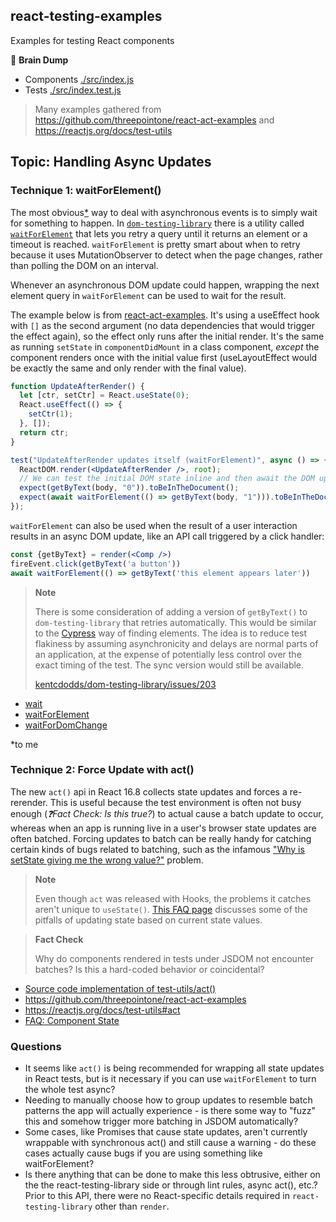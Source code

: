 react-testing-examples
----------------------

Examples for testing React components

🚧 **Brain Dump**

- Components [./src/index.js](./src/index.js)
- Tests [./src/index.test.js](./src/index.test.js)

> Many examples gathered from https://github.com/threepointone/react-act-examples and https://reactjs.org/docs/test-utils

## Topic: Handling Async Updates

### Technique 1: waitForElement()

The most obvious[\*](#ymmv) way to deal with asynchronous events is to simply wait for something to happen. In [`dom-testing-library`][dtl] there is a utility called [`waitForElement`][waitforelement] that lets you retry a query until it returns an element or a timeout is reached. `waitForElement` is pretty smart about when to retry because it uses MutationObserver to detect when the page changes, rather than polling the DOM on an interval.

Whenever an asynchronous DOM update could happen, wrapping the next element query in `waitForElement` can be used to wait for the result.

The example below is from [react-act-examples][react-act-examples]. It's using a useEffect hook with `[]` as the second argument (no data dependencies that would trigger the effect again), so the effect only runs after the initial render. It's the same as running `setState` in `componentDidMount` in a class component, _except_ the component renders once with the initial value first (useLayoutEffect would be exactly the same and only render with the final value).

```jsx
function UpdateAfterRender() {
  let [ctr, setCtr] = React.useState(0);
  React.useEffect(() => {
    setCtr(1);
  }, []);
  return ctr;
}
```

```jsx
test("UpdateAfterRender updates itself (waitForElement)", async () => {
  ReactDOM.render(<UpdateAfterRender />, root);
  // We can test the initial DOM state inline and then await the DOM update
  expect(getByText(body, "0")).toBeInTheDocument();
  expect(await waitForElement(() => getByText(body, "1"))).toBeInTheDocument();
});
```

`waitForElement` can also be used when the result of a user interaction results in an async DOM update, like an API call triggered by a click handler:

```jsx
const {getByText} = render(<Comp />)
fireEvent.click(getByText('a button'))
await waitForElement(() => getByText('this element appears later'))
```

> **Note**
>
> There is some consideration of adding a version of `getByText()` to `dom-testing-library` that retries automatically. This would be similar to the [Cypress](https://cypress.io) way of finding elements. The idea is to reduce test flakiness by assuming asynchronicity and delays are normal parts of an application, at the expense of potentially less control over the exact timing of the test. The sync version would still be available.
> 
> [kentcdodds/dom-testing-library/issues/203](https://github.com/kentcdodds/dom-testing-library/issues/203)

- [wait](https://testing-library.com/docs/api-async#wait)
- [waitForElement](https://testing-library.com/docs/api-async#waitforelement)
- [waitForDomChange](https://testing-library.com/docs/api-async#waitfordomchange)

<a id="ymmv"></a>
\*to me

### Technique 2: Force Update with act()

The new `act()` api in React 16.8 collects state updates and forces a re-rerender. This is useful because the test environment is often not busy enough (_❓Fact Check: Is this true?_) to actual cause a batch update to occur, whereas when an app is running live in a user's browser state updates are often batched. Forcing updates to batch can be really handy for catching certain kinds of bugs related to batching, such as the infamous ["Why is setState giving me the wrong value?"](https://reactjs.org/docs/faq-state.html#why-is-setstate-giving-me-the-wrong-value) problem. 

> **Note**
>
> Even though `act` was released with Hooks, the problems it catches aren't unique to `useState()`. [This FAQ page](https://reactjs.org/docs/faq-state.html) discusses some of the pitfalls of updating state based on current state values.

> **Fact Check**
>
> Why do components rendered in tests under JSDOM not encounter batches? Is this a hard-coded behavior or coincidental?

- [Source code implementation of test-utils/act()](https://github.com/facebook/react/blob/1493abd7e0e8a3c9c09285c1b990ecb79a53e640/packages/react-dom/src/test-utils/ReactTestUtils.js#L393-L445)
- https://github.com/threepointone/react-act-examples
- https://reactjs.org/docs/test-utils#act
- [FAQ: Component State](https://reactjs.org/docs/faq-state.html)

### Questions

- It seems like `act()` is being recommended for wrapping all state updates in React tests, but is it necessary if you can use `waitForElement` to turn the whole test async?
- Needing to manually choose how to group updates to resemble batch patterns the app will actually experience - is there some way to "fuzz" this and somehow trigger more batching in JSDOM automatically?
- Some cases, like Promises that cause state updates, aren't currently wrappable with synchronous act() and still cause a warning - do these cases actually cause bugs if you are using something like waitForElement?
- Is there anything that can be done to make this less obtrusive, either on the the react-testing-library side or through lint rules, async act(), etc.? Prior to this API, there were no React-specific details required in `react-testing-library` other than `render`.

[dtl]: https://testing-library.com
[waitforelement]: https://testing-library.com/docs/api-async
[react-act-examples]:  https://github.com/threepointone/react-act-examples

